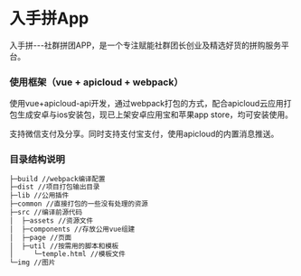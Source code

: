 # 入手拼App

入手拼---社群拼团APP，是一个专注赋能社群团长创业及精选好货的拼购服务平台。

### 使用框架（vue + apicloud + webpack）

使用vue+apicloud-api开发，通过webpack打包的方式，配合apicloud云应用打包生成安卓与ios安装包，现已上架安卓应用宝和苹果app store，均可安装使用。

支持微信支付及分享。同时支持支付宝支付，使用apicloud的内置消息推送。

### 目录结构说明

``` bash
├─build //webpack编译配置
├─dist //项目打包输出目录
├─lib //公用插件
├─common //直接打包的一些没有处理的资源
├─src //编译前源代码
│  ├─assets //资源文件
│  ├─components //存放公用vue组建
│  ├─page //页面
│  ├─util //按需用的脚本和模板
│     └─temple.html //模板文件
└─img //图片
```

